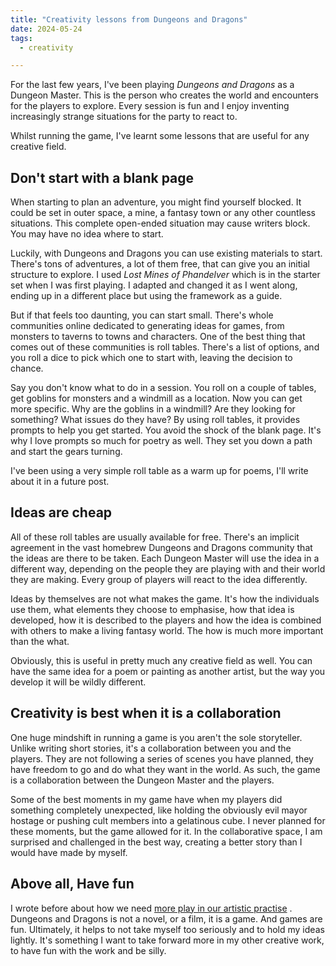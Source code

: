 ```yaml
---
title: "Creativity lessons from Dungeons and Dragons"
date: 2024-05-24
tags:
  - creativity

---
```


For the last few years, I've been playing *Dungeons and Dragons* as a Dungeon Master. This is the person who creates the world and encounters for the players to explore. Every session is fun and I enjoy inventing increasingly strange situations for the party to react to. 

Whilst running the game, I've learnt some lessons that are useful for any creative field.

## Don't start with a blank page

When starting to plan an adventure, you might find yourself blocked. It could be set in outer space, a mine, a fantasy town or any other countless situations. This complete open-ended situation may cause writers block. You may have no idea where to start.

Luckily, with Dungeons and Dragons you can use existing materials to start. There's tons of adventures, a lot of them free, that can give you an initial structure to explore. I used *Lost Mines of Phandelver* which is in the starter set when I was first playing. I adapted and changed it as I went along, ending up in a different place but using the framework as a guide.

But if that feels too daunting, you can start small. There's whole communities online dedicated to generating ideas for games, from monsters to taverns to towns and characters. One of the best thing that comes out of these communities is roll tables. There's a list of options, and you roll a dice to pick which one to start with, leaving the decision to chance. 

Say you don't know what to do in a session. You roll on a couple of tables, get goblins for monsters and a windmill as a location. Now you can get more specific. Why are the goblins in a windmill? Are they looking for something? What issues do they have? By using roll tables, it provides prompts to help you get started. You avoid the shock of the blank page. It's why I love prompts so much for poetry as well. They set you down a path and start the gears turning.

I've been using a very simple roll table as a warm up for poems, I'll write about it in a future post.

## Ideas are cheap

All of these roll tables are usually available for free. There's an implicit agreement in the vast homebrew Dungeons and Dragons community that the ideas are there to be taken.  Each Dungeon Master will use the idea in a different way, depending on the people they are playing with and their world they are making. Every group of players will react to the idea differently. 

Ideas by themselves are not what makes the game. It's how the individuals use them, what elements they choose to emphasise,  how that idea is developed, how it is described to the players and how the idea is combined with others to make a living fantasy world. The how is much more important than the what.

Obviously, this is useful in pretty much any creative field as well. You can have the same idea for a poem or painting as another artist, but the way you develop it will be wildly different.

## Creativity is best when it is a collaboration

One huge mindshift in running a game is you aren't the sole storyteller. Unlike writing short stories, it's a collaboration between you and the players. They are not following a series of scenes you have planned, they have freedom to go and do what they want in the world. As such, the game is a collaboration between the Dungeon Master and the players.

Some of the best moments in my game have when my players did something completely unexpected, like holding the obviously evil mayor hostage or pushing cult members into a gelatinous cube. I never planned for these moments, but the game allowed for it. In the collaborative space, I am surprised and challenged in the best way, creating a better story than I would have made by myself. 

## Above all, Have fun

I wrote before about how we need [more play in our artistic practise](https://www.davidralphlewis.co.uk/art-is-play/) . Dungeons and Dragons is not a novel, or a film, it is a game. And games are fun. Ultimately, it helps to not take myself too seriously and to hold my ideas lightly. It's something I want to take forward more in my other creative work, to have fun with the work and be silly. 